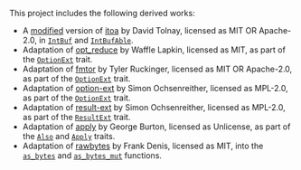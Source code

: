 This project includes the following derived works:

- A [modified][0] version of [itoa] by David Tolnay, licensed as MIT OR Apache-2.0,
  in [`IntBuf`] and [`IntBufAble`].
- Adaptation of [opt_reduce] by Waffle Lapkin, licensed as MIT,
  as part of the [`OptionExt`] trait.
- Adaptation of [fmtor] by Tyler Ruckinger, licensed as MIT OR Apache-2.0,
  as part of the [`OptionExt`] trait.
- Adaptation of [option-ext] by Simon Ochsenreither, licensed as MPL-2.0,
  as part of the [`OptionExt`] trait.
- Adaptation of [result-ext] by Simon Ochsenreither, licensed as MPL-2.0,
  as part of the [`ResultExt`] trait.
- Adaptation of [apply] by George Burton, licensed as Unlicense,
  as part of the [`Also`] and [`Apply`] traits.
- Adaptation of [rawbytes] by Frank Denis, licensed as MIT,
  into the [`as_bytes`] and [`as_bytes_mut`] functions.

[0]: https://github.com/andamira/devela/blob/main/src/fmt/int_buf/MODIFICATIONS.md
[itoa]: https://crates.io/crates/itoa/1.0.9
[`IntBuf`]: https://docs.rs/devela/latest/devela/fmt/struct.IntBuf.html
[`IntBufAble`]: https://docs.rs/devela/latest/devela/fmt/trait.IntBufAble.html
[opt_reduce]: https://crates.io/crates/opt_reduce/1.0.0
[fmtor]: https://crates.io/crates/fmtor/0.1.2
[option-ext]: https://crates.io/crates/option-ext/0.2.0
[result-ext]: https://crates.io/crates/result-ext/0.2.0
[`OptionExt`]: https://docs.rs/devela/latest/devela/option/trait.OptionExt.html
[`ResultExt`]: https://docs.rs/devela/latest/devela/result/trait.ResultExt.html
[apply]: https://crates.io/crates/apply/0.3.0
[`Also`]: https://docs.rs/devela/latest/devela/ops/trait.Also.html
[`Apply`]: https://docs.rs/devela/latest/devela/ops/trait.Apply.html
[rawbytes]: https://crates.io/crates/rawbytes/1.0.0
[`as_bytes`]: https://docs.rs/devela/latest/devela/mem/fn.as_bytes.html
[`as_bytes_mut`]: https://docs.rs/devela/latest/devela/mem/fn.as_bytes_mut.html
